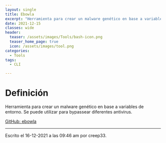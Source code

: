 ```yaml
---
layout: single
title: Ebowla
excerpt: "Herramienta para crear un malware genético en base a variables de entorno."
date: 2021-12-15
classes: wide
header:
  teaser: /assets/images/Tools/bash-icon.png
  teaser_home_page: true
  icon: /assets/images/tool.png
categories:
  - Tools
tags:
  - CLI

---
```



# Definición
Herramienta para crear un malware genético en base a variables de entorno. Se puede utilizar para bypassear diferentes antivirus.

[GitHub: ebowla](https://github.com/Genetic-Malware/Ebowla)


---

Escrito el 16-12-2021 a las 09:46 am por creep33.
